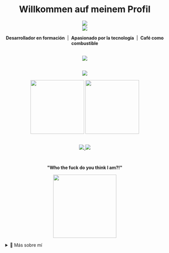 <h1 align="center"> Willkommen auf meinem Profil </h1>

<div align="center">
  <img src="https://readme-typing-svg.herokuapp.com?color=00F7FF&center=true&vCenter=true&lines=Hello%2C+I'm+Minazuki+%7C+%40Dev-Sot" />
  <br />
  <img src="https://readme-typing-svg.herokuapp.com?color=00F7FF&center=true&vCenter=true&lines=Aspirante+a++Full+Stack+%F0%9F%9A%80" />
</div>

<p align="center">
   <b>Desarrollador en formación</b> &nbsp;|&nbsp;  <b>Apasionado por la tecnología</b> &nbsp;|&nbsp;  <b>Café como combustible</b>
</p>

<br />

<div align="center">
  <img src="https://skillicons.dev/icons?i=python,java,js,html,css,sql,vscode,eclipse,git" />
</div>

<br />

<p align="center">
  <img src="https://github-profile-trophy.vercel.app/?username=Dev-Sot&theme=algolia&no-frame=true&row=1&column=7" />
</p>

<div align="center">
  <img height="170px" src="https://github-readme-stats.vercel.app/api?username=Dev-Sot&show_icons=true&theme=tokyonight&count_private=true" />
  <img height="170px" src="https://github-readme-stats.vercel.app/api/top-langs/?username=Dev-Sot&layout=compact&theme=tokyonight" />
</div>

<br />

<p align="center">
  <a href="https://linkedin.com/in/Dev-Sot" target="_blank">
    <img src="https://img.shields.io/badge/LinkedIn-0A66C2?style=for-the-badge&logo=linkedin&logoColor=white" />
  </a>
  <a href="mailto:tucorreo@gmail.com" target="_blank">
    <img src="https://img.shields.io/badge/Gmail-D14836?style=for-the-badge&logo=gmail&logoColor=white" />
  </a>
</p>

<br />

<p align="center">
  <b>"Who the fuck do you think I am?!" </b>
</p>

<p align="center">
  <img src="https://giffiles.alphacoders.com/114/114659.gif" height="200px"/>
</p>

<details>
  <summary>📁 Más sobre mí</summary>

```yaml
nombre: Minazuki
alias: @Dev-Sot
lenguajes:
  - Python
  - Java
  - JavaScript (aprendiendo)
  - SQL (aprendiendo)
  - HTML & CSS (aprendiendo)
IDE_favoritos:
  - VSCode
  - Eclipse
pasatiempos:
  - Programar proyectos creativos
  - Juegos indie y retro
  - Café + código
